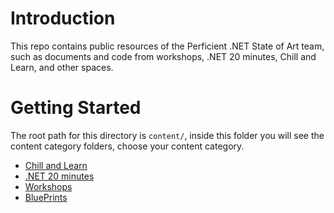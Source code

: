 # Introduction

This repo contains public resources of the Perficient .NET State of Art team, such as documents and code from workshops, .NET 20 minutes, Chill and Learn, and other spaces.

# Getting Started

The root path for this directory is ```content/```, inside this folder you will see the content category folders, choose your content category.

* [Chill and Learn](content/chilandlearns)
* [.NET 20 minutes](content/net20minutes)
* [Workshops](content/workshops)
* [BluePrints](content/blueprints)

